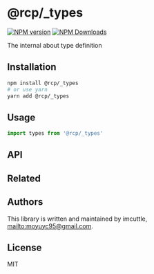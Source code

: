 # @rcp/\_types

[![NPM version](https://img.shields.io/npm/v/@rcp/_types.svg?style=flat-square)](https://www.npmjs.com/package/@rcp/_types)
[![NPM Downloads](https://img.shields.io/npm/dm/@rcp/_types.svg?style=flat-square&maxAge=43200)](https://www.npmjs.com/package/@rcp/_types)

The internal about type definition

## Installation

```bash
npm install @rcp/_types
# or use yarn
yarn add @rcp/_types
```

## Usage

```javascript
import types from '@rcp/_types'
```

## API

<!-- Generated by documentation.js. Update this documentation by updating the source code. -->

## Related

## Authors

This library is written and maintained by imcuttle, <mailto:moyuyc95@gmail.com>.

## License

MIT

